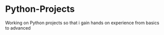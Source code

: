 # Python-Projects
Working on Python projects so that i gain hands on experience from basics to advanced
